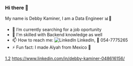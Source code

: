 ### Hi there 👋

My name is Debby Kaminer, I am a Data Engineer 📊💭

- 🔎 I’m currently searching for a job oportunity
- 🌱 I'm skilled with Backend knowledge as well
- 📫 How to reach me: ![LinkedIn][1.2] LinkedIn, 📱 054-7775265
- ⚡ Fun fact: I made Alyah from Mexico 🛫

[1.2]: https://raw.githubusercontent.com/MartinHeinz/MartinHeinz/master/linkedin-3-16.png
[1.2] https://www.linkedin.com/in/debby-kaminer-048616156/
